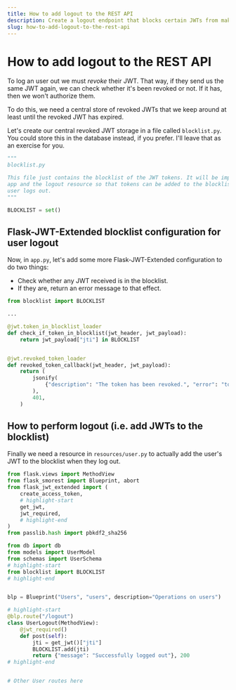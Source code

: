 ```yaml
---
title: How to add logout to the REST API
description: Create a logout endpoint that blocks certain JWTs from making further authenticated requests.
slug: how-to-add-logout-to-the-rest-api
---
```


# How to add logout to the REST API

To log an user out we must _revoke_ their JWT. That way, if they send us the same JWT again, we can check whether it's been revoked or not. If it has, then we won't authorize them.

To do this, we need a central store of revoked JWTs that we keep around at least until the revoked JWT has expired.

Let's create our central revoked JWT storage in a file called `blocklist.py`. You could store this in the database instead, if you prefer. I'll leave that as an exercise for you.

```python title="blocklist.py"
"""
blocklist.py

This file just contains the blocklist of the JWT tokens. It will be imported by
app and the logout resource so that tokens can be added to the blocklist when the
user logs out.
"""

BLOCKLIST = set()
```

## Flask-JWT-Extended blocklist configuration for user logout

Now, in `app.py`, let's add some more Flask-JWT-Extended configuration to do two things:

- Check whether any JWT received is in the blocklist.
- If they are, return an error message to that effect.

```python title="app.py"
from blocklist import BLOCKLIST

...

@jwt.token_in_blocklist_loader
def check_if_token_in_blocklist(jwt_header, jwt_payload):
    return jwt_payload["jti"] in BLOCKLIST


@jwt.revoked_token_loader
def revoked_token_callback(jwt_header, jwt_payload):
    return (
        jsonify(
            {"description": "The token has been revoked.", "error": "token_revoked"}
        ),
        401,
    )
```

## How to perform logout (i.e. add JWTs to the blocklist)

Finally we need a resource in `resources/user.py` to actually add the user's JWT to the blocklist when they log out.

```python title="resources/user.py"
from flask.views import MethodView
from flask_smorest import Blueprint, abort
from flask_jwt_extended import (
    create_access_token,
    # highlight-start
    get_jwt,
    jwt_required,
    # highlight-end
)
from passlib.hash import pbkdf2_sha256

from db import db
from models import UserModel
from schemas import UserSchema
# highlight-start
from blocklist import BLOCKLIST
# highlight-end


blp = Blueprint("Users", "users", description="Operations on users")

# highlight-start
@blp.route("/logout")
class UserLogout(MethodView):
    @jwt_required()
    def post(self):
        jti = get_jwt()["jti"]
        BLOCKLIST.add(jti)
        return {"message": "Successfully logged out"}, 200
# highlight-end


# Other User routes here
```